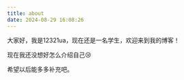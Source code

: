 ```yaml
---
title: about
date: 2024-08-29 16:08:26
---
```


大家好，我是12321ua，现在还是一名学生，欢迎来到我的博客！

现在我还没想好怎么介绍自己😢

希望以后能多多补充吧。